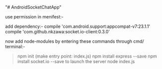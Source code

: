 "# AndroidSocketChatApp" 

use permission in menifest:-
  <uses-permission android:name="android.permission.INTERNET" />

add dependency:-
    compile 'com.android.support:appcompat-v7:23.1.1'
    compile 'com.github.nkzawa:socket.io-client:0.3.0'
    
now add node-modules by entering these commands through cmd/ terminal:-
  >npm init
  (make entry point: index.js)
  >npm install express --save
  >npm install socket.io --save
  to launch the server
  >node index.js
